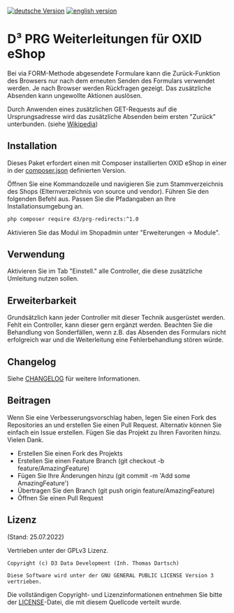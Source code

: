 [![deutsche Version](https://logos.oxidmodule.com/de2_xs.svg)](README.md)
[![english version](https://logos.oxidmodule.com/en2_xs.svg)](README.en.md)

# D³ PRG Weiterleitungen für OXID eShop

Bei via FORM-Methode abgesendete Formulare kann die Zurück-Funktion des Browsers nur nach dem erneuten Senden des Formulars verwendet werden. Je nach Browser werden Rückfragen gezeigt. Das zusätzliche Absenden kann ungewollte Aktionen auslösen.

Durch Anwenden eines zusätzlichen GET-Requests auf die Ursprungsadresse wird das zusätzliche Absenden beim ersten "Zurück" unterbunden. (siehe [Wikipedia](https://de.wikipedia.org/wiki/Post/Redirect/Get))

## Installation

Dieses Paket erfordert einen mit Composer installierten OXID eShop in einer in der [composer.json](composer.json) definierten Version.

Öffnen Sie eine Kommandozeile und navigieren Sie zum Stammverzeichnis des Shops (Elternverzeichnis von source und vendor). Führen Sie den folgenden Befehl aus. Passen Sie die Pfadangaben an Ihre Installationsumgebung an.


```bash
php composer require d3/prg-redirects:^1.0
``` 

Aktivieren Sie das Modul im Shopadmin unter "Erweiterungen -> Module".

## Verwendung

Aktivieren Sie im Tab "Einstell." alle Controller, die diese zusätzliche Umleitung nutzen sollen.

## Erweiterbarkeit

Grundsätzlich kann jeder Controller mit dieser Technik ausgerüstet werden. Fehlt ein Controller, kann dieser gern ergänzt werden. Beachten Sie die Behandlung von Sonderfällen, wenn z.B. das Absenden des Formulars nicht erfolgreich war und die Weiterleitung eine Fehlerbehandlung stören würde.

## Changelog

Siehe [CHANGELOG](CHANGELOG.md) für weitere Informationen.

## Beitragen

Wenn Sie eine Verbesserungsvorschlag haben, legen Sie einen Fork des Repositories an und erstellen Sie einen Pull Request. Alternativ können Sie einfach ein Issue erstellen. Fügen Sie das Projekt zu Ihren Favoriten hinzu. Vielen Dank.

- Erstellen Sie einen Fork des Projekts
- Erstellen Sie einen Feature Branch (git checkout -b feature/AmazingFeature)
- Fügen Sie Ihre Änderungen hinzu (git commit -m 'Add some AmazingFeature')
- Übertragen Sie den Branch (git push origin feature/AmazingFeature)
- Öffnen Sie einen Pull Request

## Lizenz
(Stand: 25.07.2022)

Vertrieben unter der GPLv3 Lizenz.

```
Copyright (c) D3 Data Development (Inh. Thomas Dartsch)

Diese Software wird unter der GNU GENERAL PUBLIC LICENSE Version 3 vertrieben.
```

Die vollständigen Copyright- und Lizenzinformationen entnehmen Sie bitte der [LICENSE](LICENSE.md)-Datei, die mit diesem Quellcode verteilt wurde.